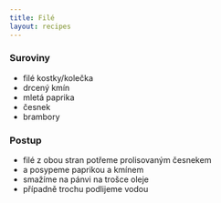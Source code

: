 ```yaml
---
title: Filé
layout: recipes
---
```


### Suroviny
- filé kostky/kolečka
- drcený kmín
- mletá paprika
- česnek
- brambory

### Postup
- filé z obou stran potřeme prolisovaným česnekem
- a posypeme paprikou a kmínem
- smažíme na pánvi na trošce oleje
- případně trochu podlijeme vodou
